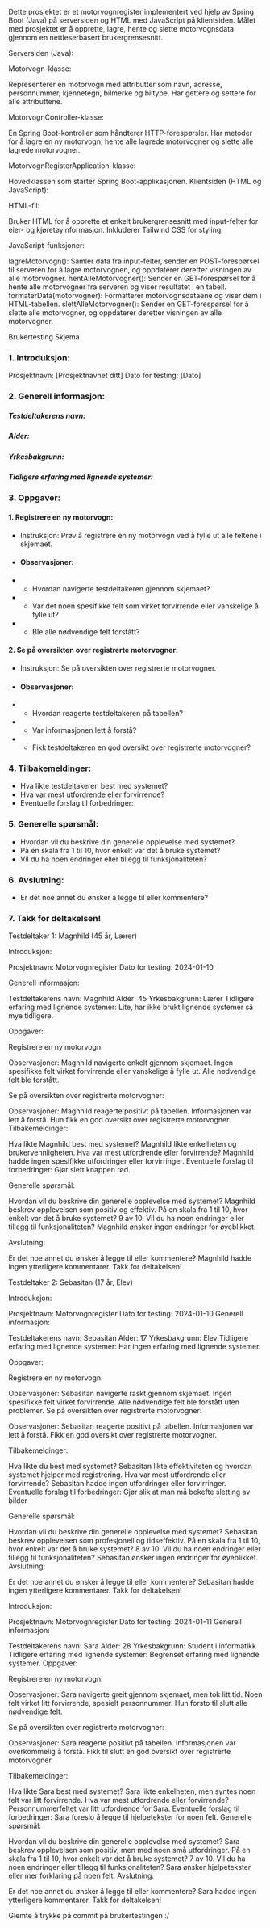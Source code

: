Dette prosjektet er et motorvognregister implementert ved hjelp av Spring Boot (Java) på serversiden og HTML med JavaScript på klientsiden. Målet med prosjektet er å opprette, lagre, hente og slette motorvognsdata gjennom en nettleserbasert brukergrensesnitt.

Serversiden (Java):

Motorvogn-klasse:

Representerer en motorvogn med attributter som navn, adresse, personnummer, kjennetegn, bilmerke og biltype.
Har gettere og settere for alle attributtene.

MotorvognController-klasse:

En Spring Boot-kontroller som håndterer HTTP-forespørsler.
Har metoder for å lagre en ny motorvogn, hente alle lagrede motorvogner og slette alle lagrede motorvogner.

MotorvognRegisterApplication-klasse:

Hovedklassen som starter Spring Boot-applikasjonen.
Klientsiden (HTML og JavaScript):

HTML-fil:

Bruker HTML for å opprette et enkelt brukergrensesnitt med input-felter for eier- og kjøretøyinformasjon.
Inkluderer Tailwind CSS for styling.

JavaScript-funksjoner:

lagreMotorvogn(): Samler data fra input-felter, sender en POST-forespørsel til serveren for å lagre motorvognen, og oppdaterer deretter visningen av alle motorvogner.
hentAlleMotorvogner(): Sender en GET-forespørsel for å hente alle motorvogner fra serveren og viser resultatet i en tabell.
formaterData(motorvogner): Formatterer motorvognsdataene og viser dem i HTML-tabellen.
slettAlleMotorvogner(): Sender en GET-forespørsel for å slette alle motorvogner, og oppdaterer deretter visningen av alle motorvogner.



Brukertesting Skjema

### 1. Introduksjon:

Prosjektnavn: [Prosjektnavnet ditt]
Dato for testing: [Dato]

### 2. Generell informasjon:

##### Testdeltakerens navn:
##### Alder:
##### Yrkesbakgrunn:
##### Tidligere erfaring med lignende systemer:

### 3. Oppgaver:

#### 1. Registrere en ny motorvogn:
- Instruksjon: Prøv å registrere en ny motorvogn ved å fylle ut alle feltene i skjemaet.

- #### Observasjoner: 
 - - Hvordan navigerte testdeltakeren gjennom skjemaet?
 - - Var det noen spesifikke felt som virket forvirrende eller vanskelige å fylle ut?
 - - Ble alle nødvendige felt forstått?

#### 2. Se på oversikten over registrerte motorvogner:

- Instruksjon: Se på oversikten over registrerte motorvogner.
- #### Observasjoner:
- - Hvordan reagerte testdeltakeren på tabellen?
- - Var informasjonen lett å forstå?
- - Fikk testdeltakeren en god oversikt over registrerte motorvogner?

### 4. Tilbakemeldinger:

- Hva likte testdeltakeren best med systemet?
- Hva var mest utfordrende eller forvirrende?
- Eventuelle forslag til forbedringer:

### 5. Generelle spørsmål:

- Hvordan vil du beskrive din generelle opplevelse med systemet?
- På en skala fra 1 til 10, hvor enkelt var det å bruke systemet?
- Vil du ha noen endringer eller tillegg til funksjonaliteten?

### 6. Avslutning:

- Er det noe annet du ønsker å legge til eller kommentere?

### 7. Takk for deltakelsen!


Testdeltaker 1: Magnhild (45 år, Lærer)

Introduksjon:

Prosjektnavn: Motorvognregister
Dato for testing: 2024-01-10

Generell informasjon:

Testdeltakerens navn: Magnhild
Alder: 45
Yrkesbakgrunn: Lærer
Tidligere erfaring med lignende systemer: Lite, har ikke brukt lignende systemer så mye tidligere.

Oppgaver:

Registrere en ny motorvogn:

Observasjoner:
Magnhild navigerte enkelt gjennom skjemaet.
Ingen spesifikke felt virket forvirrende eller vanskelige å fylle ut.
Alle nødvendige felt ble forstått.

Se på oversikten over registrerte motorvogner:

Observasjoner:
Magnhild reagerte positivt på tabellen.
Informasjonen var lett å forstå.
Hun fikk en god oversikt over registrerte motorvogner.
Tilbakemeldinger:

Hva likte Magnhild best med systemet?
Magnhild likte enkelheten og brukervennligheten.
Hva var mest utfordrende eller forvirrende?
Magnhild hadde ingen spesifikke utfordringer eller forvirringer.
Eventuelle forslag til forbedringer:
Gjør slett knappen rød.

Generelle spørsmål:

Hvordan vil du beskrive din generelle opplevelse med systemet?
Magnhild beskrev opplevelsen som positiv og effektiv.
På en skala fra 1 til 10, hvor enkelt var det å bruke systemet?
9 av 10.
Vil du ha noen endringer eller tillegg til funksjonaliteten?
Magnhild ønsker ingen endringer for øyeblikket.

Avslutning:

Er det noe annet du ønsker å legge til eller kommentere?
Magnhild hadde ingen ytterligere kommentarer.
Takk for deltakelsen!


Testdeltaker 2: Sebasitan (17 år, Elev)

Introduksjon:

Prosjektnavn: Motorvognregister
Dato for testing: 2024-01-10
Generell informasjon:

Testdeltakerens navn: Sebasitan
Alder: 17
Yrkesbakgrunn: Elev
Tidligere erfaring med lignende systemer: Har ingen erfaring med lignende systemer.

Oppgaver:

Registrere en ny motorvogn:

Observasjoner:
Sebasitan navigerte raskt gjennom skjemaet.
Ingen spesifikke felt virket forvirrende.
Alle nødvendige felt ble forstått uten problemer.
Se på oversikten over registrerte motorvogner:

Observasjoner:
Sebasitan reagerte positivt på tabellen.
Informasjonen var lett å forstå.
Fikk en god oversikt over registrerte motorvogner.

Tilbakemeldinger:

Hva likte du best med systemet?
Sebasitan likte effektiviteten og hvordan systemet hjelper med registrering.
Hva var mest utfordrende eller forvirrende?
Sebasitan hadde ingen utfordringer eller forvirringer.
Eventuelle forslag til forbedringer:
Gjør slik at man må bekefte sletting av bilder

Generelle spørsmål:

Hvordan vil du beskrive din generelle opplevelse med systemet?
Sebasitan beskrev opplevelsen som profesjonell og tidseffektiv.
På en skala fra 1 til 10, hvor enkelt var det å bruke systemet?
8 av 10.
Vil du ha noen endringer eller tillegg til funksjonaliteten?
Sebasitan ønsker ingen endringer for øyeblikket.
Avslutning:

Er det noe annet du ønsker å legge til eller kommentere?
Sebasitan hadde ingen ytterligere kommentarer.
Takk for deltakelsen!


Introduksjon:

Prosjektnavn: Motorvognregister
Dato for testing: 2024-01-11
Generell informasjon:

Testdeltakerens navn: Sara
Alder: 28
Yrkesbakgrunn: Student i informatikk
Tidligere erfaring med lignende systemer: Begrenset erfaring med lignende systemer.
Oppgaver:

Registrere en ny motorvogn:

Observasjoner:
Sara navigerte greit gjennom skjemaet, men tok litt tid.
Noen felt virket litt forvirrende, spesielt personnummer.
Hun forsto til slutt alle nødvendige felt.

Se på oversikten over registrerte motorvogner:

Observasjoner:
Sara reagerte positivt på tabellen.
Informasjonen var overkommelig å forstå.
Fikk til slutt en god oversikt over registrerte motorvogner.

Tilbakemeldinger:

Hva likte Sara best med systemet?
Sara likte enkelheten, men syntes noen felt var litt forvirrende.
Hva var mest utfordrende eller forvirrende?
Personnummerfeltet var litt utfordrende for Sara.
Eventuelle forslag til forbedringer:
Sara foreslo å legge til hjelpetekster for noen felt.
Generelle spørsmål:

Hvordan vil du beskrive din generelle opplevelse med systemet?
Sara beskrev opplevelsen som positiv, men med noen små utfordringer.
På en skala fra 1 til 10, hvor enkelt var det å bruke systemet?
7 av 10.
Vil du ha noen endringer eller tillegg til funksjonaliteten?
Sara ønsker hjelpetekster eller mer forklaring på noen felt.
Avslutning:

Er det noe annet du ønsker å legge til eller kommentere?
Sara hadde ingen ytterligere kommentarer.
Takk for deltakelsen!

Glemte å trykke på commit på brukertestingen :/
